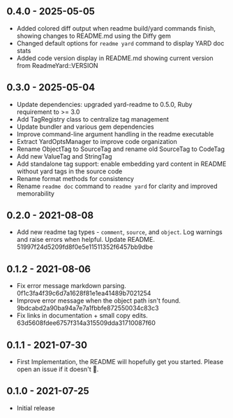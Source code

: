 ## 0.4.0 - 2025-05-05

- Added colored diff output when readme build/yard commands finish, showing changes to README.md using the Diffy gem
- Changed default options for `readme yard` command to display YARD doc stats
- Added code version display in README.md showing current version from ReadmeYard::VERSION

## 0.3.0 - 2025-05-04

- Update dependencies: upgraded yard-readme to 0.5.0, Ruby requirement to >= 3.0
- Add TagRegistry class to centralize tag management
- Update bundler and various gem dependencies
- Improve command-line argument handling in the readme executable
- Extract YardOptsManager to improve code organization
- Rename ObjectTag to SourceTag and rename old SourceTag to CodeTag
- Add new ValueTag and StringTag
- Add standalone tag support: enable embedding yard content in README without yard tags in the source code
- Rename format methods for consistency
- Rename `readme doc` command to `readme yard` for clarity and improved memorability

## 0.2.0 - 2021-08-08

- Add new readme tag types - `comment`, `source`, and `object`. Log warnings and raise errors when helpful. Update README. 51997f24d5209fd8f0e5e11511352f6457bb9dbe

## 0.1.2 - 2021-08-06

- Fix error message markdown parsing. 0f1c3fa4f39c6d7a1628f81e1ea41489b7021254
- Improve error message when the object path isn't found. 9bdcabd2a90ba94a7e7a1fbbfe872550034c83c3
- Fix links in documentation + small copy edits. 63d5608fdee6757f314a315509dda31710087f60

## 0.1.1 - 2021-07-30

- First Implementation, the README will hopefully get you started. Please open an issue if it doesn't 🙂.


## 0.1.0 - 2021-07-25

- Initial release
